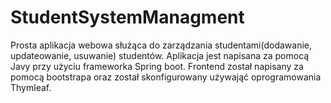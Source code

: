 # StudentSystemManagment
Prosta aplikacja webowa służąca do zarządzania studentami(dodawanie, updateowanie, usuwanie) studentów.
Aplikacja jest napisana za pomocą Javy przy użyciu frameworka Spring boot.
Frontend został napisany za pomocą bootstrapa oraz został skonfigurowany używająć oprogramowania Thymleaf.
